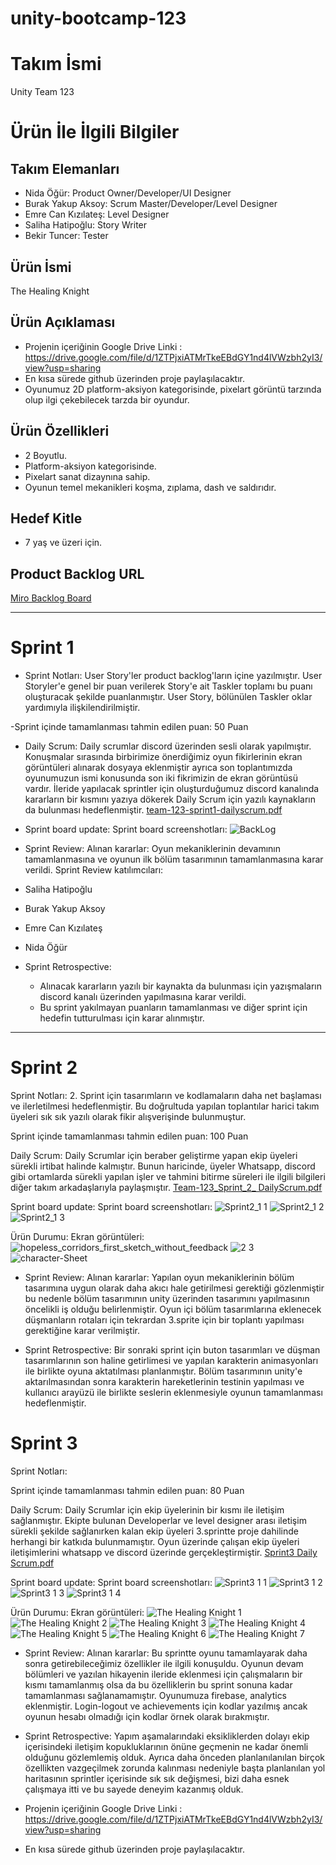 # unity-bootcamp-123

# **Takım İsmi**

Unity Team 123

# Ürün İle İlgili Bilgiler

## Takım Elemanları

- Nida Öğür: Product Owner/Developer/UI Designer
- Burak Yakup Aksoy: Scrum Master/Developer/Level Designer
- Emre Can Kızılateş: Level Designer
- Saliha Hatipoğlu: Story Writer
- Bekir Tuncer: Tester

## Ürün İsmi

The Healing Knight

## Ürün Açıklaması
- Projenin içeriğinin Google Drive Linki : https://drive.google.com/file/d/1ZTPjxiATMrTkeEBdGY1nd4lVWzbh2yI3/view?usp=sharing
- En kısa sürede github üzerinden proje paylaşılacaktır.
- Oyunumuz 2D platform-aksiyon kategorisinde, pixelart görüntü tarzında olup ilgi çekebilecek tarzda bir oyundur. 

## Ürün Özellikleri

- 2 Boyutlu.
- Platform-aksiyon kategorisinde.
- Pixelart sanat dizaynına sahip.
- Oyunun temel mekanikleri koşma, zıplama, dash ve saldırıdır. 

## Hedef Kitle

- 7 yaş ve üzeri için.


## Product Backlog URL

[Miro Backlog Board](https://miro.com/app/board/uXjVO2HkoNw=/)

---

# Sprint 1

- Sprint Notları: User Story'ler product backlog'ların içine yazılmıştır. User Storyler'e genel bir puan verilerek Story'e ait Taskler toplamı bu puanı oluşturacak şekilde puanlanmıştır. User Story, bölünülen Taskler oklar yardımıyla ilişkilendirilmiştir.

-Sprint içinde tamamlanması tahmin edilen puan: 50 Puan


- Daily Scrum: Daily scrumlar discord üzerinden sesli olarak yapılmıştır. Konuşmalar sırasında birbirimize önerdiğimiz oyun fikirlerinin ekran görüntüleri alınarak dosyaya eklenmiştir ayrıca son toplantımızda oyunumuzun ismi konusunda son iki fikrimizin de ekran görüntüsü vardır. İleride yapılacak sprintler için oluşturduğumuz discord kanalında kararların bir kısmını yazıya dökerek Daily Scrum için yazılı kaynakların da bulunması hedeflenmiştir.
[team-123-sprint1-dailyscrum.pdf](https://github.com/Xmapksi/unity-bootcamp-123/files/8663462/team-123-sprint1-dailyscrum.pdf)


- Sprint board update: Sprint board screenshotları: 
![BackLog](https://user-images.githubusercontent.com/91667731/167486428-0122cba0-9916-4ed9-9718-e558c0954935.jpg)

- Sprint Review: 
Alınan kararlar: Oyun mekaniklerinin devamının tamamlanmasına ve oyunun ilk bölüm tasarımının tamamlanmasına karar verildi.
Sprint Review katılımcıları:
- Saliha Hatipoğlu
- Burak Yakup Aksoy
- Emre Can Kızılateş
- Nida Öğür

- Sprint Retrospective:
  - Alınacak kararların yazılı bir kaynakta da bulunması için yazışmaların discord kanalı üzerinden yapılmasına karar verildi.
  - Bu sprint yakılmayan puanların tamamlanması ve diğer sprint için hedefin tutturulması için karar alınmıştır.

---

# Sprint 2
Sprint Notları: 2. Sprint için tasarımların ve kodlamaların daha net başlaması ve ilerletilmesi hedeflenmiştir. Bu doğrultuda yapılan toplantılar harici takım üyeleri sık sık yazılı olarak fikir alışverişinde bulunmuştur. 

Sprint içinde tamamlanması tahmin edilen puan: 100 Puan

Daily Scrum: Daily Scrumlar için beraber geliştirme yapan ekip üyeleri sürekli irtibat halinde kalmıştır. Bunun haricinde, üyeler Whatsapp, discord gibi ortamlarda sürekli yapılan işler ve tahmini bitirme süreleri ile ilgili bilgileri diğer takım arkadaşlarıyla paylaşmıştır.
[Team-123_Sprint_2_ DailyScrum.pdf](https://github.com/Xmapksi/unity-bootcamp-123/files/8748367/Team-123_Sprint_2_.DailyScrum.pdf)



Sprint board update: Sprint board screenshotları: 
![Sprint2_1 1](https://user-images.githubusercontent.com/91667731/169668936-552563e2-2c0c-458b-91f4-4caf94c6f858.jpg)
![Sprint2_1 2](https://user-images.githubusercontent.com/91667731/169668941-c4ff9d65-68d5-4dbc-b382-792d21b86fdb.jpg)
![Sprint2_1 3](https://user-images.githubusercontent.com/91667731/169668942-31cf28dc-ad80-40ec-b24b-7323dd85e0e0.jpg)


Ürün Durumu: Ekran görüntüleri: 
![hopeless_corridors_first_sketch_without_feedback](https://user-images.githubusercontent.com/91667731/169696268-1a43a8d7-e5f2-4361-95f7-cdce0ed8e0dc.png)
![2 3](https://user-images.githubusercontent.com/91667731/169704867-f1a0880e-8e6f-4dd6-84ca-ccad115a48b5.png)
![character-Sheet](https://user-images.githubusercontent.com/91667731/169704872-38792bb8-8f68-441f-95d4-37eb56a0ee38.png)


- Sprint Review: Alınan kararlar: Yapılan oyun mekaniklerinin bölüm tasarımına uygun olarak daha akıcı hale getirilmesi gerektiği gözlenmiştir bu nedenle bölüm tasarımının unity üzerinden tasarımını yapılmasının öncelikli iş olduğu belirlenmiştir. Oyun içi bölüm tasarımlarına eklenecek düşmanların rotaları için tekrardan 3.sprite için bir toplantı yapılması gerektiğine karar verilmiştir. 
  
- Sprint Retrospective: Bir sonraki sprint için buton tasarımları ve düşman tasarımlarının son haline getirlimesi ve yapılan karakterin animasyonları ile birlikte oyuna aktatılması planlanmıştır. Bölüm tasarımının unity'e aktarılmasından sonra karakterin hareketlerinin testinin yapılması ve kullanıcı arayüzü ile birlikte seslerin eklenmesiyle oyunun tamamlanması hedeflenmiştir.



# Sprint 3

Sprint Notları: 

Sprint içinde tamamlanması tahmin edilen puan: 80 Puan

Daily Scrum: Daily Scrumlar için ekip üyelerinin bir kısmı ile iletişim sağlanmıştır. Ekipte bulunan Developerlar ve level designer arası iletişim sürekli şekilde sağlanırken kalan ekip üyeleri 3.sprintte proje dahilinde herhangi bir katkıda bulunmamıştır. Oyun üzerinde çalışan ekip üyeleri iletişimlerini whatsapp ve discord üzerinde gerçekleştirmiştir.
[Sprint3 Daily Scrum.pdf](https://github.com/Xmapksi/unity-bootcamp-123/files/8845290/Sprint3.Daily.Scrum.pdf)


Sprint board update: Sprint board screenshotları: 
![Sprint3 1 1](https://user-images.githubusercontent.com/91667731/171440652-e4d3f26f-6553-4ba8-9a33-88eea3f83d67.jpg)
![Sprint3 1 2](https://user-images.githubusercontent.com/91667731/171440659-40220afe-9e74-4746-9589-2ba6b5ff47f2.jpg)
![Sprint3 1 3](https://user-images.githubusercontent.com/91667731/171440667-5024fa7e-0c8e-4aa3-9247-3a9d22746bbb.jpg)
![Sprint3 1 4](https://user-images.githubusercontent.com/91667731/172185447-4cf15136-3bda-40dc-a901-9475667bacb0.jpg)


Ürün Durumu: Ekran görüntüleri:
![The Healing Knight 1](https://user-images.githubusercontent.com/91667731/172210281-4a49edac-db1e-4889-9867-9540459e3575.jpg)
![The Healing Knight 2](https://user-images.githubusercontent.com/91667731/172210289-617506e4-3a89-47ea-b3b2-4486bc666cfe.jpg)
![The Healing Knight 3](https://user-images.githubusercontent.com/91667731/172210293-1a21b838-beaa-496e-8023-629e0a1a0997.jpg)
![The Healing Knight 4](https://user-images.githubusercontent.com/91667731/172210303-681eeed9-bd62-48e1-9df6-d0fd5f3d37ee.jpg)
![The Healing Knight 5](https://user-images.githubusercontent.com/91667731/172210310-4a2597f9-fd5a-4409-bcc8-31b0f7418e0b.jpg)
![The Healing Knight 6](https://user-images.githubusercontent.com/91667731/172210332-8ee0081d-74ab-46d0-86a5-986c0fc1e289.jpg)
![The Healing Knight 7](https://user-images.githubusercontent.com/91667731/172210347-27e9d327-609f-4958-9323-b7572b843991.jpg)

- Sprint Review: Alınan kararlar: Bu sprintte oyunu tamamlayarak daha sonra getirebileceğimiz özellikler ile ilgili konuşuldu. Oyunun devam bölümleri ve yazılan hikayenin ileride eklenmesi için çalışmaların bir kısmı tamamlanmış olsa da bu özelliklerin bu sprint sonuna kadar tamamlanması sağlanamamıştır. Oyunumuza firebase, analytics eklenmiştir. Login-logout ve achievements için kodlar yazılmış ancak oyunun hesabı olmadığı için kodlar örnek olarak bırakmıştır.
  
- Sprint Retrospective: Yapım aşamalarındaki eksikliklerden dolayı ekip içerisindeki iletişim kopukluklarının önüne geçmenin ne kadar önemli olduğunu gözlemlemiş olduk. Ayrıca daha önceden planlanılanılan birçok özellikten vazgeçilmek zorunda kalınması nedeniyle başta planlanılan yol haritasının sprintler içerisinde sık sık değişmesi, bizi daha esnek çalışmaya itti ve bu sayede deneyim kazanmış olduk.

- Projenin içeriğinin Google Drive Linki : https://drive.google.com/file/d/1ZTPjxiATMrTkeEBdGY1nd4lVWzbh2yI3/view?usp=sharing
- En kısa sürede github üzerinden proje paylaşılacaktır.
